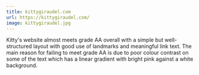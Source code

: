 ```yaml
---
title: kittygiraudel.com
url: https://kittygiraudel.com/
image: kittygiraudel.jpg
---
```


Kitty's website almost meets grade AA overall with a simple but well-structured layout with good use of landmarks and meaningful link text. The main reason for failing to meet grade AA is due to poor colour contrast on some of the text which has a linear gradient with bright pink against a white background.
